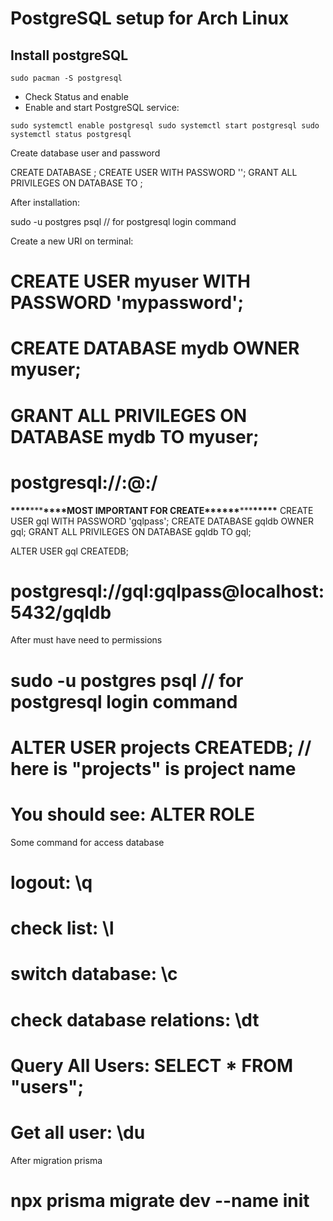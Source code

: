 # PostgreSQL setup for Arch Linux

## Install postgreSQL

`sudo pacman -S postgresql`

- Check Status and enable
- Enable and start PostgreSQL service:

`sudo systemctl enable postgresql
sudo systemctl start postgresql
sudo systemctl status postgresql
`

Create database user and password

CREATE DATABASE <Database name>;
CREATE USER <your user name> WITH PASSWORD '<your password>';
GRANT ALL PRIVILEGES ON DATABASE <Database name> TO <your user name>;

After installation:

sudo -u postgres psql // for postgresql login command

Create a new URI on terminal:

# CREATE USER myuser WITH PASSWORD 'mypassword';

# CREATE DATABASE mydb OWNER myuser;

# GRANT ALL PRIVILEGES ON DATABASE mydb TO myuser;

# postgresql://<username>:<password>@<host>:<port>/<database>

**\*\*\*\***\*\*\***\*\*\*\***MOST IMPORTANT FOR CREATE\***\*\*\*\*\***\*\*\***\*\*\*\*\***
CREATE USER gql WITH PASSWORD 'gqlpass';
CREATE DATABASE gqldb OWNER gql;
GRANT ALL PRIVILEGES ON DATABASE gqldb TO gql;

ALTER USER gql CREATEDB;

# postgresql://gql:gqlpass@localhost:5432/gqldb

After must have need to permissions

# sudo -u postgres psql // for postgresql login command

# ALTER USER projects CREATEDB; // here is "projects" is project name

# You should see: ALTER ROLE

Some command for access database

# logout: \q

# check list: \l

# switch database: \c <database name>

# check database relations: \dt

# Query All Users: SELECT \* FROM "users";

# Get all user: \du

After migration prisma

# npx prisma migrate dev --name init

